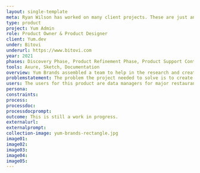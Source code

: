 ```yaml
---
layout: single-template
meta: Ryan Wilson has worked on many client projects. These are just an example of some of the excellent product design work that he could do on your project.
type: product
project: Yum Admin
role: Product Owner & Product Designer
client: Yum.dev
under: Bitovi
underurl: https://www.bitovi.com
year: 2021
phases: Discovery Phase, Product Refinement Phase, Product Support Contract, Product Review Contract
tools: Axure, Sketch, Documentation
overview: Yum Brands assembled a team to help in the research and creation of a menu management system for the brands they operate (KFC, Pizza Hut, Taco Bell) to use. Ryan worked as the Product Owner for 12 months on the MMS tool project before migrating to overseeing the product design and user experience research. Ryan also helped perform user testing for the new Taco Bell point of sale (POS) system. <br><br> Due to an nda, and that it is still in development, we cannot share a representation of this product.
problemstatement: The problem the project needed to solve is to create a single tool to manage all of the data that makes up a sellable product for KFC, Pizza Hut, and Taco Bell – US locations, to be rolled out internationally in the future. Each brand has their own glossary of how they call sellable items and the components that make up a sellable item.
users: The users for this product are data managers for major restaurant brands.
persona:
constraints:
process:
processdoc:
processdocprompt:
outcome: This is still a work in progress.
externalurl:
externalprompt:
collection-image: yum-brands-rectangle.jpg
image01:
image02:
image03:
image04:
image05:
---
```


